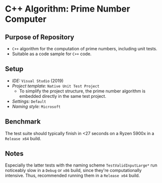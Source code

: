 # C++ Algorithm: Prime Number Computer

## Purpose of Repository
* `C++` algorithm for the computation of prime numbers, including unit tests.
* Suitable as a code sample for `C++` code.

## Setup
* *IDE:* `Visual Studio` (2019)
* *Project template:* `Native Unit Test Project`
  * To simplify the project structure, the prime number algorithm is embedded directly in the same test project.
* *Settings:* `Default`
* *Naming style:* `Microsoft`

## Benchmark
The test suite should typically finish in <27 seconds on a Ryzen 5900x in a `Release x64` build.

## Notes
Especially the latter tests with the naming scheme `TestValidInputLarge*` run noticeably slow in a `Debug` or `x86` build, since they're computationally intensive. Thus, recommended running them in a `Release x64` build.
